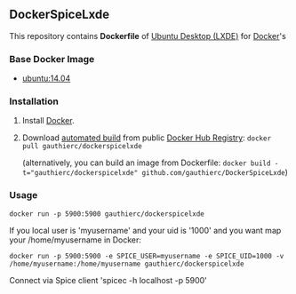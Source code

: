 ## DockerSpiceLxde

This repository contains **Dockerfile** of [Ubuntu Desktop (LXDE)](http://lxde.org/) for [Docker](https://www.docker.com/)'s


### Base Docker Image

* [ubuntu:14.04](https://registry.hub.docker.com/_/ubuntu/)


### Installation

1. Install [Docker](https://www.docker.com/).

2. Download [automated build](https://registry.hub.docker.com/u/gauthierc/dockerspicelxde/) from public [Docker Hub Registry](https://registry.hub.docker.com/): `docker pull gauthierc/dockerspicelxde`

   (alternatively, you can build an image from Dockerfile: `docker build -t="gauthierc/dockerspicelxde" github.com/gauthierc/DockerSpiceLxde`)


### Usage


	docker run -p 5900:5900 gauthierc/dockerspicelxde

If you local user is 'myusername' and your uid is '1000' and you want map your /home/myusername in Docker:

	docker run -p 5900:5900 -e SPICE_USER=myusername -e SPICE_UID=1000 -v /home/myusername:/home/myusername gauthierc/dockerspicelxde

Connect via Spice client 'spicec -h localhost -p 5900'


